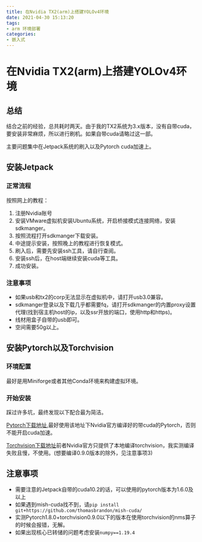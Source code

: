 ```yaml
---
title: 在Nvidia TX2(arm)上搭建YOLOv4环境
date: 2021-04-30 15:13:20
tags:
- arm 环境部署
categories: 
- 嵌入式
---
```




# 在Nvidia TX2(arm)上搭建YOLOv4环境

## 总结

结合之前的经验，总共耗时两天。由于我的TX2系统为3.x版本，没有自带cuda，要安装非常麻烦，所以进行刷机。如果自带cuda请略过这一部。

主要问题集中在Jetpack系统的刷入以及Pytorch cuda加速上。

## 安装Jetpack

### 正常流程

按照网上的教程：

1. 注册Nvidia账号
2. 安装VMware虚拟机安装Ubuntu系统，开启桥接模式连接网络，安装sdkmanger。
3. 按照流程打开sdkmanger下载安装。
4. 中途提示安装，按照晚上的教程进行恢复模式。
5. 刷入后，需要先安装ssh工具，请自行查阅。
6. 安装ssh后，在host端继续安装cuda等工具。
7. 成功安装。

### 注意事项

+ 如果usb和tx2的corp无法显示在虚拟机中，请打开usb3.0兼容。
+ sdkmanger登录以及下载几乎都需要fq，请打开sdkmanger的内置proxy设置代理(找到宿主机host的ip，以及ssr开放的端口，使用http和https)。
+ 线材用盒子自带的usb即可。
+ 空间需要50g以上。

## 安装Pytorch以及Torchvision

### 环境配置

最好是用Miniforge或者其他Conda环境来构建虚拟环境。

### 开始安装

踩过许多坑，最终发现以下配合最为简洁。

[Pytorch下载地址](https://forums.developer.nvidia.com/t/pytorch-for-jetson-version-1-8-0-now-available/72048),最好使用该地址下Nvidia官方编译好的带cuda的Pytorch，否则不能开启cuda加速。

[Torchvision下载地址](https://github.com/KumaTea/pytorch-aarch64/releases)前者Nvidia官方只提供了本地编译torchvision，我实测编译失败且慢，不使用。(想要编译0.9.0版本的除外，见注意事项3)

## 注意事项

+ 需要注意的Jetpack自带的cuda10.2的话，可以使用的pytorch版本为1.6.0及以上
+ 如果遇到mish-cuda找不到，请`pip install git+https://github.com/thomasbrandon/mish-cuda/`
+ 实测Pytorch1.8.0+torchvision0.9.0以下的版本在使用torchvision的nms算子的时候会报错，无解。
+ 如果出现核心已转储的问题考虑安装`numpy==1.19.4`